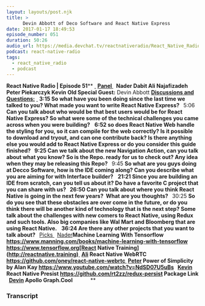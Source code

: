 ```yaml
---
layout: layouts/post.njk
title: >
      Devin Abbott of Deco Software and React Native Express
date: 2017-01-17 18:49:53
episode_number: 051
duration: 50:26
audio_url: https://media.devchat.tv/reactnativeradio/React_Native_Radio_Episode_51.mp3
podcast: react-native-radio
tags: 
  - react_native_radio
  - podcast
---
```


 **React Native Radio | Episode 51**** <u> </u> ****<u>Panel </u>**** &nbsp; **Nader Dabit Ali Najafizadeh Peter Piekarczyk Kevin Old Special Guest:** Devin Abbott ****<u>Discussions and Questions:</u>**** <u> </u> ****3:15** So what have you been doing since the last time we talked to you? What made you want to write React Native Express? **&nbsp;**** 5:06 **Can you talk about who would be that best users would be for React Native Express? So what were some of the technical challenges you came across when you were building?** &nbsp; ****6:52** so does React Native Web handle the styling for you, so it can compile for the web correctly? Is it possible to download and tryout, and can one contribute back? Is there anything else you would add to React Native Express or do you consider this guide finished? &nbsp; **9:25** Can we talk about the new Navigation Action, can you talk about what you know? So is the Repo. ready for us to check out? Any idea when they may be releasing this Repo? **&nbsp;**** 9:45 **So what are you guys doing at Decco Software, how is the IDE coming along? Can you describe what you are aiming for with Interface builder?** &nbsp; ****21:21** Since you are building an IDE from scratch, can you tell us about it? Do have a favorite C project that you can share with us? &nbsp; **26:50** Can you talk about where you think React Native is going in the next few years?&nbsp; What are you thoughts? **&nbsp;**** 30:25 **So do you see that these obstacles are over come in the future, or do you think there will be another kind of technology that is the next step? Some talk about the challenges with new comers to React Native, using Redux and such tools. Also big companies like Wal Mart and Bloomberg that are using React Native.** &nbsp; ****36:24** Are there any other projects that you want to talk about? **&nbsp;**** <u>Picks </u> ****&nbsp;**** <u>Nader</u>**Machine Learning With Tensorflow https://www.manning.com/books/machine-learning-with-tensorflow https://www.tensorflow.org[React Native Training](http://reactnative.training)**<u> </u> ****<u>Ali</u>** React Native WebRTC https://github.com/oney/react-native-webrtc<u> </u> **<u>Peter</u>** Power of Simplicity by Alan Kay https://www.youtube.com/watch?v=NdSD07U5uBs &nbsp; **<u>Kevin</u>** React Native Presist https://github.com/rt2zz/redux-persist Package Link &nbsp; **<u>Devin</u>** Apollo Graph.Cool &nbsp; &nbsp; **&nbsp;**** &nbsp; ****&nbsp;**** &nbsp; ****&nbsp;** &nbsp;

### Transcript


